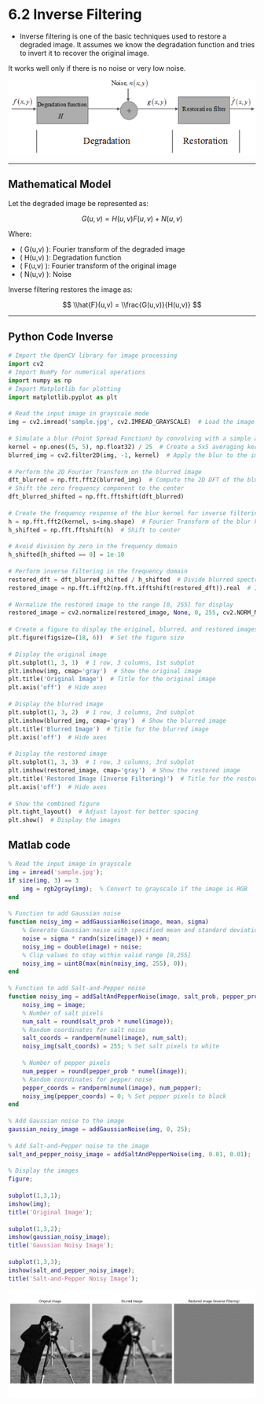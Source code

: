 # 6.2 Inverse Filtering


- Inverse filtering is one of the basic techniques used to restore a degraded image. It assumes we know the degradation function and tries to invert it to recover the original image.

It works well only if there is no noise or very low noise.

![alt](photows/Inverse%20Filtering.png)

---

## Mathematical Model

Let the degraded image be represented as:

$$
G(u,v) = H(u,v)F(u,v) + N(u,v)
$$

Where:
- \( G(u,v) \): Fourier transform of the degraded image
- \( H(u,v) \): Degradation function
- \( F(u,v) \): Fourier transform of the original image
- \( N(u,v) \): Noise

Inverse filtering restores the image as:

$$
\\hat{F}(u,v) = \\frac{G(u,v)}{H(u,v)}
$$

---

## Python Code Inverse

```python
# Import the OpenCV library for image processing
import cv2  
# Import NumPy for numerical operations
import numpy as np  
# Import Matplotlib for plotting
import matplotlib.pyplot as plt  

# Read the input image in grayscale mode
img = cv2.imread('sample.jpg', cv2.IMREAD_GRAYSCALE)  # Load the image as grayscale

# Simulate a blur (Point Spread Function) by convolving with a simple averaging kernel
kernel = np.ones((5, 5), np.float32) / 25  # Create a 5x5 averaging kernel
blurred_img = cv2.filter2D(img, -1, kernel)  # Apply the blur to the image

# Perform the 2D Fourier Transform on the blurred image
dft_blurred = np.fft.fft2(blurred_img)  # Compute the 2D DFT of the blurred image
# Shift the zero frequency component to the center
dft_blurred_shifted = np.fft.fftshift(dft_blurred)  

# Create the frequency response of the blur kernel for inverse filtering
h = np.fft.fft2(kernel, s=img.shape)  # Fourier Transform of the blur kernel, padded to image size
h_shifted = np.fft.fftshift(h)  # Shift to center

# Avoid division by zero in the frequency domain
h_shifted[h_shifted == 0] = 1e-10

# Perform inverse filtering in the frequency domain
restored_dft = dft_blurred_shifted / h_shifted  # Divide blurred spectrum by kernel spectrum
restored_image = np.fft.ifft2(np.fft.ifftshift(restored_dft)).real  # Inverse DFT and take real part

# Normalize the restored image to the range [0, 255] for display
restored_image = cv2.normalize(restored_image, None, 0, 255, cv2.NORM_MINMAX).astype(np.uint8)

# Create a figure to display the original, blurred, and restored images
plt.figure(figsize=(18, 6))  # Set the figure size

# Display the original image
plt.subplot(1, 3, 1)  # 1 row, 3 columns, 1st subplot
plt.imshow(img, cmap='gray')  # Show the original image
plt.title('Original Image')  # Title for the original image
plt.axis('off')  # Hide axes

# Display the blurred image
plt.subplot(1, 3, 2)  # 1 row, 3 columns, 2nd subplot
plt.imshow(blurred_img, cmap='gray')  # Show the blurred image
plt.title('Blurred Image')  # Title for the blurred image
plt.axis('off')  # Hide axes

# Display the restored image
plt.subplot(1, 3, 3)  # 1 row, 3 columns, 3rd subplot
plt.imshow(restored_image, cmap='gray')  # Show the restored image
plt.title('Restored Image (Inverse Filtering)')  # Title for the restored image
plt.axis('off')  # Hide axes

# Show the combined figure
plt.tight_layout()  # Adjust layout for better spacing
plt.show()  # Display the images
```
## Matlab code
```matlab
% Read the input image in grayscale
img = imread('sample.jpg');  
if size(img, 3) == 3
    img = rgb2gray(img);  % Convert to grayscale if the image is RGB
end

% Function to add Gaussian noise
function noisy_img = addGaussianNoise(image, mean, sigma)
    % Generate Gaussian noise with specified mean and standard deviation
    noise = sigma * randn(size(image)) + mean;
    noisy_img = double(image) + noise;
    % Clip values to stay within valid range [0,255]
    noisy_img = uint8(max(min(noisy_img, 255), 0));
end

% Function to add Salt-and-Pepper noise
function noisy_img = addSaltAndPepperNoise(image, salt_prob, pepper_prob)
    noisy_img = image;
    % Number of salt pixels
    num_salt = round(salt_prob * numel(image));
    % Random coordinates for salt noise
    salt_coords = randperm(numel(image), num_salt);
    noisy_img(salt_coords) = 255; % Set salt pixels to white

    % Number of pepper pixels
    num_pepper = round(pepper_prob * numel(image));
    % Random coordinates for pepper noise
    pepper_coords = randperm(numel(image), num_pepper);
    noisy_img(pepper_coords) = 0; % Set pepper pixels to black
end

% Add Gaussian noise to the image
gaussian_noisy_image = addGaussianNoise(img, 0, 25);

% Add Salt-and-Pepper noise to the image
salt_and_pepper_noisy_image = addSaltAndPepperNoise(img, 0.01, 0.01);

% Display the images
figure;

subplot(1,3,1);
imshow(img);
title('Original Image');

subplot(1,3,2);
imshow(gaussian_noisy_image);
title('Gaussian Noisy Image');

subplot(1,3,3);
imshow(salt_and_pepper_noisy_image);
title('Salt-and-Pepper Noisy Image');

```

![alt text](./photows/Figure_1.png)

